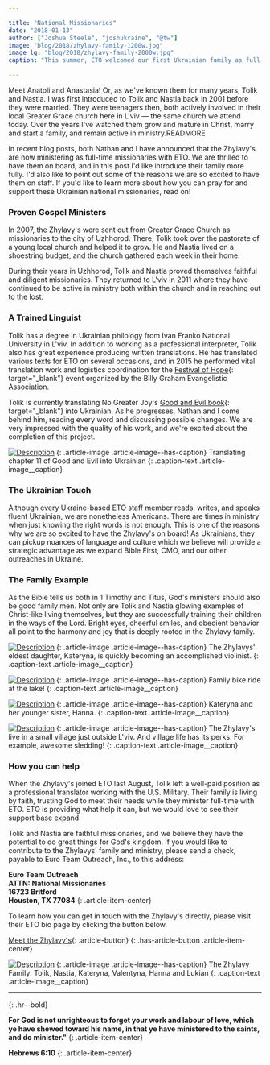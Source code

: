 ```yaml
---

title: "National Missionaries"
date: "2018-01-13"
author: ["Joshua Steele", "joshukraine", "@tw"]
image: "blog/2018/zhylavy-family-1200w.jpg"
image_lg: "blog/2018/zhylavy-family-2000w.jpg"
caption: "This summer, ETO welcomed our first Ukrainian family as full-time staff members. We'd like to tell you about their family and their ministry!"

---
```


Meet Anatoli and Anastasia! Or, as we've known them for many years, Tolik and Nastia. I was first introduced to Tolik and Nastia back in 2001 before they were married. They were teenagers then, both actively involved in their local Greater Grace church here in L'viv — the same church we attend today. Over the years I've watched them grow and mature in Christ, marry and start a family, and remain active in ministry.READMORE

In recent blog posts, both Nathan and I have announced that the Zhylavy's are now ministering as full-time missionaries with ETO. We are thrilled to have them on board, and in this post I'd like introduce their family more fully. I'd also like to point out some of the reasons we are so excited to have them on staff. If you'd like to learn more about how you can pray for and support these Ukrainian national missionaries, read on!

### Proven Gospel Ministers

In 2007, the Zhylavy's were sent out from Greater Grace Church as missionaries to the city of Uzhhorod. There, Tolik took over the pastorate of a young local church and helped it to grow. He and Nastia lived on a shoestring budget, and the church gathered each week in their home.

During their years in Uzhhorod, Tolik and Nastia proved themselves faithful and diligent missionaries. They returned to L'viv in 2011 where they have continued to be active in ministry both within the church and in reaching out to the lost.

### A Trained Linguist

Tolik has a degree in Ukrainian philology from Ivan Franko National University in L'viv. In addition to working as a professional interpreter, Tolik also has great experience producing written translations. He has translated various texts for ETO on several occasions, and in 2015 he performed vital translation work and logistics coordination for the [Festival of Hope](https://billygraham.org/story/christians-in-ukraine-after-festival-of-hope-great-and-mighty-is-our-god/){: target="_blank"} event organized by the Billy Graham Evangelistic Association.

Tolik is currently translating No Greater Joy's [Good and Evil book](https://nogreaterjoy.org/ministry/good-and-evil/){: target="_blank"} into Ukrainian. As he progresses, Nathan and I come behind him, reading every word and discussing possible changes. We are very impressed with the quality of his work, and we're excited about the completion of this project.

[![Description](/assets/images/blog/2018/tolik-translating-550w.jpg)](/assets/images/blog/2018/tolik-translating-2000w.jpg)
{: .article-image .article-image--has-caption}
Translating chapter 11 of Good and Evil into Ukrainian
{: .caption-text .article-image__caption}

### The Ukrainian Touch

Although every Ukraine-based ETO staff member reads, writes, and speaks fluent Ukrainian, we are nonetheless Americans. There are times in ministry when just knowing the right words is not enough. This is one of the reasons why we are so excited to have the Zhylavy's on board! As Ukrainians, they can pickup nuances of language and culture which we believe will provide a strategic advantage as we expand Bible First, CMO, and our other outreaches in Ukraine.

### The Family Example

As the Bible tells us both in 1 Timothy and Titus, God's ministers should also be good family men. Not only are Tolik and Nastia glowing examples of Christ-like living themselves, but they are successfully training their children in the ways of the Lord. Bright eyes, cheerful smiles, and obedient behavior all point to the harmony and joy that is deeply rooted in the Zhylavy family.

[![Description](/assets/images/blog/2018/katya-violin-550h.jpg)](/assets/images/blog/2018/katya-violin-2000h.jpg)
{: .article-image .article-image--has-caption}
The Zhylavys' eldest daughter, Kateryna, is quickly becoming an accomplished violinist.
{: .caption-text .article-image__caption}

[![Description](/assets/images/blog/2018/family-biking-550w.jpg)](/assets/images/blog/2018/family-biking-2000w.jpg)
{: .article-image .article-image--has-caption}
Family bike ride at the lake!
{: .caption-text .article-image__caption}

[![Description](/assets/images/blog/2018/katya-valya-flowers-550w.jpg)](/assets/images/blog/2018/katya-valya-flowers-2000w.jpg)
{: .article-image .article-image--has-caption}
Kateryna and her younger sister, Hanna.
{: .caption-text .article-image__caption}

[![Description](/assets/images/blog/2018/winter-sledding-550w.jpg)](/assets/images/blog/2018/winter-sledding-2000w.jpg)
{: .article-image .article-image--has-caption}
The Zhylavy's live in a small village just outside L'viv. And village life has its perks. For example, awesome sledding!
{: .caption-text .article-image__caption}

### How you can help

When the Zhylavy's joined ETO last August, Tolik left a well-paid position as a professional translator working with the U.S. Military. Their family is living by faith, trusting God to meet their needs while they minister full-time with ETO. ETO is providing what help it can, but we would love to see their support base expand.

Tolik and Nastia are faithful missionaries, and we believe they have the potential to do great things for God's kingdom. If you would like to contribute to the Zhylavys' family and ministry, please send a check, payable to Euro Team Outreach, Inc., to this address:

**Euro Team Outreach  
ATTN: National Missionaries  
16723 Britford  
Houston, TX 77084**
{: .article-item-center}

To learn how you can get in touch with the Zhylavy's directly, please visit their ETO bio page by clicking the button below.

[Meet the Zhylavy's](http://euroteamoutreach.org/zhylavy/){: .article-button}
{: .has-article-button .article-item-center}

[![Description](/assets/images/blog/2018/zhylavy-family-2-550w.jpg)](/assets/images/blog/2018/zhylavy-family-2-2000w.jpg)
{: .article-image .article-image--has-caption}
The Zhylavy Family: Tolik, Nastia, Kateryna, Valentyna, Hanna and Lukian
{: .caption-text .article-image__caption}

---
{: .hr--bold}

**For God is not unrighteous to forget your work and labour of love, which ye have shewed toward his name, in that ye have ministered to the saints, and do minister."**
{: .article-item-center}

**Hebrews 6:10**
{: .article-item-center}
